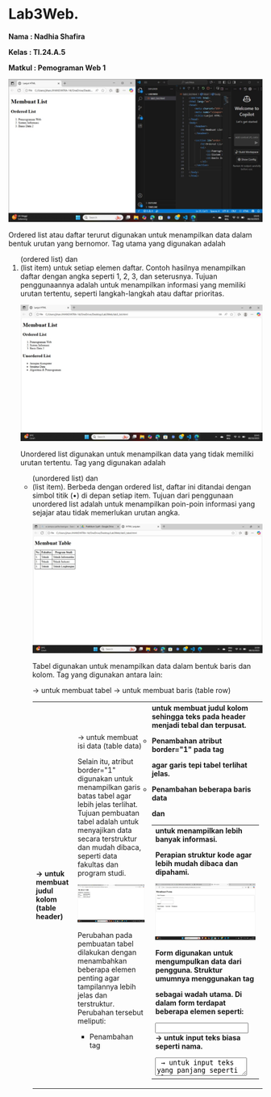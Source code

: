 # Lab3Web.

**Nama      : Nadhia Shafira**

**Kelas     : TI.24.A.5** 

**Matkul    : Pemograman Web 1**

![Hasil Pertama](https://github.com/NadhiaShafira/Lab3Web./blob/393fe47d16397b4f9be07e07dba91e97d0f53e78/Gambar%201%20Ordered%201.jpg) 

Ordered list atau daftar terurut digunakan untuk menampilkan data dalam bentuk urutan yang bernomor. Tag utama yang digunakan adalah <ol> (ordered list) dan <li> (list item) untuk setiap elemen daftar.
Contoh hasilnya menampilkan daftar dengan angka seperti 1, 2, 3, dan seterusnya.
Tujuan penggunaannya adalah untuk menampilkan informasi yang memiliki urutan tertentu, seperti langkah-langkah atau daftar prioritas.

![Perubahan Pertama](https://github.com/NadhiaShafira/Lab3Web./blob/d8e9be0ef268536df3721b23c118c3c519c9def1/Gambar%202%20Unordered%20List.jpg)

Unordered list digunakan untuk menampilkan data yang tidak memiliki urutan tertentu. Tag yang digunakan adalah <ul> (unordered list) dan <li> (list item).
Berbeda dengan ordered list, daftar ini ditandai dengan simbol titik (•) di depan setiap item.
Tujuan dari penggunaan unordered list adalah untuk menampilkan poin-poin informasi yang sejajar atau tidak memerlukan urutan angka.

![Hasil tabel](https://github.com/NadhiaShafira/Lab3Web./blob/ed9cf47fcf38b8cc8dbcb2b984b019c46f8e1b20/Gambar%203%20Membuat%20tabel%201.jpg) 

Tabel digunakan untuk menampilkan data dalam bentuk baris dan kolom. Tag yang digunakan antara lain:

<table> → untuk membuat tabel

<tr> → untuk membuat baris (table row)

<th> → untuk membuat judul kolom (table header)

<td> → untuk membuat isi data (table data)

Selain itu, atribut border="1" digunakan untuk menampilkan garis batas tabel agar lebih jelas terlihat.
Tujuan pembuatan tabel adalah untuk menyajikan data secara terstruktur dan mudah dibaca, seperti data fakultas dan program studi.

![Perubahan Tabel](https://github.com/NadhiaShafira/Lab3Web./blob/2aac18a818b75a214e50bead64e7a30f605d8aa8/Gambar%204%20Membuat%20tabel%202.jpg) 

Perubahan pada pembuatan tabel dilakukan dengan menambahkan beberapa elemen penting agar tampilannya lebih jelas dan terstruktur. Perubahan tersebut meliputi:

- Penambahan tag <th> untuk membuat judul kolom sehingga teks pada header menjadi tebal dan terpusat.

- Penambahan atribut border="1" pada tag <table> agar garis tepi tabel terlihat jelas.

- Penambahan beberapa baris data <tr> dan <td> untuk menampilkan lebih banyak informasi.

- Perapian struktur kode agar lebih mudah dibaca dan dipahami.

![Membuat Form](https://github.com/NadhiaShafira/Lab3Web./blob/75995b9708d3e132121f43445410b8c78472b5ec/Gambar%205%20Membuat%20Form%201.jpg) 

Form digunakan untuk mengumpulkan data dari pengguna. Struktur umumnya menggunakan tag <form> sebagai wadah utama.
Di dalam form terdapat beberapa elemen seperti:

<input type="text"> → untuk input teks biasa seperti nama.

<textarea> → untuk input teks yang panjang seperti alamat.

<input type="radio"> → untuk memilih satu pilihan dari beberapa opsi, misalnya jenis kelamin.

<button> → untuk tombol kirim (submit) atau aksi lain seperti reset.

Selain itu, <fieldset> dan <legend> digunakan untuk mengelompokkan input agar tampilan form lebih rapi dan terstruktur.
Tujuan form adalah memfasilitasi pengguna dalam mengirimkan data ke sistem atau server.

![Perubahan Form](https://github.com/NadhiaShafira/Lab3Web./blob/fd6c48cb0f17821ac6ef77604a90625282660514/Gambar%206%20Membuat%20Form%202.jpg) 

- Menambahkan tag <fieldset> dan <legend> untuk mengelompokkan data dalam form agar tampil rapi dan terpisah.

- Menambahkan elemen input baru seperti <textarea> untuk alamat, <input type="radio"> untuk jenis kelamin, dan <button> untuk mengirim     data.

- Menambahkan dropdown dan listbox menggunakan tag <select> dan <option> agar pengguna bisa memilih satu atau beberapa data.

- Menyusun ulang posisi label dan input supaya form lebih teratur dan mudah digunakan.

 Hasilnya: form menjadi lebih interaktif, lengkap, dan fungsional untuk menginput berbagai jenis data.

![DropDown dan listbox](https://github.com/NadhiaShafira/Lab3Web./blob/ac6ec1d8a18bf8027a141d75abf023a1903db895/Gambar%207%20DropDown.jpg) 

Dropdown dan listbox merupakan elemen form yang digunakan untuk memberikan pilihan kepada pengguna.

- Dropdown menggunakan tag <select> dan <option> tanpa atribut multiple, sehingga hanya dapat memilih satu pilihan.

- Listbox juga menggunakan <select> dan <option> namun ditambahkan atribut multiple, sehingga pengguna dapat memilih lebih dari satu       pilihan sekaligus (biasanya dengan menekan tombol Ctrl atau Shift).

Selain itu, tombol <button type="submit"> dan <button type="reset"> digunakan untuk mengirim dan menghapus isian form.
Tujuan penggunaan dropdown dan listbox adalah agar pengguna dapat memilih data dari daftar yang telah disediakan dengan cara yang praktis dan efisien.

